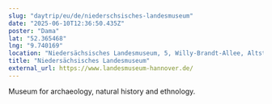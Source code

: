 ```yaml
---
slug: "daytrip/eu/de/niederschsisches-landesmuseum"
date: "2025-06-10T12:36:50.435Z"
poster: "Dama"
lat: "52.365468"
lng: "9.740169"
location: "Niedersächsisches Landesmuseum, 5, Willy-Brandt-Allee, Altstadt, South-City, South-City-Bult, Hanover, Region Hannover, Lower Saxony, 30169, Germany"
title: "Niedersächsisches Landesmuseum"
external_url: https://www.landesmuseum-hannover.de/
---
```

Museum for archaeology, natural history and ethnology.